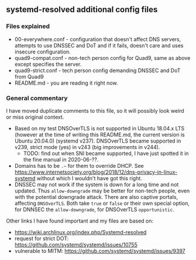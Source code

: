 ## systemd-resolved additional config files

### Files explained

* 00-everywhere.conf - configuration that doesn't affect DNS servers, attempts
  to use DNSSEC and DoT and if it fails, doesn't care and uses insecure
  configuration.
* quad9-compat.conf - non-tech person config for Quad9, same as above except
  specifies the server.
* quad9-strict.conf - tech person config demanding DNSSEC and DoT from Quad9
* README.md - you are reading it right now.

### General commentary

I have moved duplicate comments to this file, so it will possibly look weird
or miss original context.

* Based on my test DNSOverTLS is not supported in Ubuntu 18.04.x LTS (however
  at the time of writing this README.md, the current version is Ubuntu 20.04.0)
  (systemd v237). DNSOverTLS became supported in v239, strict mode (yes) in
  v243 (big improvements in v244).
  * TODO: find out when SNI became supported, I have just spotted it in the
    fine manual in 2020-06-??.
* Domains has to be `.~` for them to override DHCP. See https://www.internetsociety.org/blog/2018/12/dns-privacy-in-linux-systemd
  without which I wouldn't have got this right.
* DNSSEC may not work if the system is down for a long time and not updated.
  Thus `allow-downgrade` may be better for non-tech people, even with the
  potential downgrade attack. There are also captive portals, affecting
  `DNSOverTLS`. Both take `true` or `false` or their own special option,
  for DNNSEC the `allow-downgrade`, for DNSOverTLS `opportunistic`.

Other links I have found important and my files are based on:

* https://wiki.archlinux.org/index.php/Systemd-resolved
* request for strict DOT: https://github.com/systemd/systemd/issues/10755
* vulnerable to MITM: https://github.com/systemd/systemd/issues/9397
